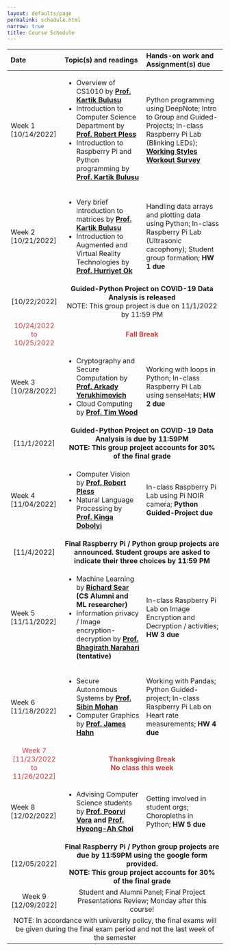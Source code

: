 ```yaml
---
layout: defaults/page
permalink: schedule.html
narrow: true
title: Course Schedule
---
```


<table>
  <thead>
    <tr>
      <th style="text-align: left">Date</th>
      <th style="text-align: left">Topic(s) and readings</th>
      <th style="text-align: left">Hands-on work and Assignment(s) due</th>
    </tr>
  </thead>
  <tbody>
    <tr>
      <td style="text-align: left">Week 1 [10/14/2022]</td>
      <td style="text-align: left"> 
        <ul>
          <li>Overview of CS1010 by <b><a href="https://www.linkedin.com/in/kartik-bulusu-1295261/" target="_blank">Prof. Kartik Bulusu</a></b></li>
          <li>Introduction to Computer Science Department by <b><a href="http://www2.seas.gwu.edu/~pless/index.php" target="_blank">Prof. Robert Pless</a></b></li>
          <li>Introduction to Raspberry Pi and Python programming by <b><a href="https://www.linkedin.com/in/kartik-bulusu-1295261/" target="_blank">Prof. Kartik Bulusu</a></b></li>
        </ul> 
      </td>
      <td style="text-align: left">Python programming using DeepNote; Intro to Group and Guided-Projects; In-class Raspberry Pi Lab (Blinking LEDs); <b><a href="https://docs.google.com/forms/d/e/1FAIpQLSe26j1zFRpaYYa2-uJhGXR3fkXRan0iL-tpiGwN7VJAw817RQ/viewform?usp=sf_link" target="_blank">Working Styles Workout Survey</a></b></td>
    </tr>
    <tr>
      <td style="text-align: left">Week 2 [10/21/2022]</td>
      <td style="text-align: left">
        <ul>
          <li>Very brief introduction to matrices by <b><a href="https://www.linkedin.com/in/kartik-bulusu-1295261/" target="_blank">Prof. Kartik Bulusu</a></b></li>
          <li>Introduction to Augmented and Virtual Reality Technologies by <b><a href="https://www.linkedin.com/in/hurriyetok/" target="_blank">Prof. Hurriyet Ok</a></b></li>
        </ul> 
      </td>
      <td style="text-align: left">Handling data arrays and plotting data using Python; In-class Raspberry Pi Lab (Ultrasonic cacophony); Student group formation; <b>HW 1 due</b></td>
    </tr>
    <tr>
      <td style="text-align: center">[10/22/2022]</td>
      <td style="text-align: center" colspan="2"><b>Guided-Python Project on COVID-19 Data Analysis is released</b><br>
      NOTE: This group project is due on 11/1/2022   by 11:59 PM </td>
    </tr>
    <tr style="color:#ce3b3b">
      <td style="text-align: center">10/24/2022<br> to <br>10/25/2022</td>
      <td style="text-align: center" colspan="2"><b>Fall Break</b></td>
    </tr>
    <tr>
      <td style="text-align: left">Week 3 [10/28/2022]</td>
      <td style="text-align: left">
        <ul>
          <li>Cryptography and Secure Computation by <b><a href="https://www2.seas.gwu.edu/~arkady/" target="_blank">Prof. Arkady Yerukhimovich</a></b></li>
          <li>Cloud Computing by <b><a href="http://faculty.cs.gwu.edu/timwood/" target="_blank">Prof. Tim Wood</a></b></li>
        </ul> 
      </td>
      <td style="text-align: left">Working with loops in Python; In-class Raspberry Pi Lab using senseHats; <b>HW 2 due</b></td>
    </tr>
    <tr>
      <td style="text-align: center">[11/1/2022]</td>
      <td style="text-align: center" colspan="2"><b>Guided-Python Project on COVID-19 Data Analysis is due by 11:59PM<br>
      NOTE: This group project accounts for 30% of the final grade</b></td>
    </tr>
    <tr>
      <td style="text-align: left">Week 4 [11/04/2022]</td>
      <td style="text-align: left">
        <ul>
          <li>Computer Vision by <b><a href="http://www2.seas.gwu.edu/~pless/index.php" target="_blank">Prof. Robert Pless</a></b></li>
          <li>Natural Language Processing by <b><a href="https://www2.seas.gwu.edu/~kinga/" target="_blank">Prof. Kinga Dobolyi</a></b></li>
        </ul> 
      </td>
      <td style="text-align: left">In-class Raspberry Pi Lab using Pi NOIR camera; <b>Python Guided-Project due</b></td>
    </tr>
    <tr>
      <td style="text-align: center">[11/4/2022]</td>
      <td style="text-align: center" colspan="2"><b>Final Raspberry Pi / Python group projects are announced. Student groups are asked to indicate their three choices by 11:59 PM</b></td>
    </tr>
    <tr>
      <td style="text-align: left">Week 5 [11/11/2022]</td>
      <td style="text-align: left">
        <ul>
          <li>Machine Learning by <b><a href="https://www.linkedin.com/in/richard-sear" target="_blank">Richard Sear</a> (CS Alumni and ML researcher)</b></li>
          <li>Information privacy / Image encryption-decryption by <b><a href="https://www2.seas.gwu.edu/~narahari/">Prof. Bhagirath Narahari</a> (tentative)</b></li>
        </ul> 
      </td>
      <td style="text-align: left">In-class Raspberry Pi Lab on Image Encryption and Decryption / activities; <b>HW 3 due</b></td>
    </tr>
    <tr>
      <td style="text-align: left">Week 6 [11/18/2022]</td>
      <td style="text-align: left">
        <ul>
          <li>Secure Autonomous Systems by <b><a href="https://sibin.github.io/sibin.html" target="_blank">Prof. Sibin Mohan</a></b></li>
          <li>Computer Graphics by <b><a href=https://www.cs.seas.gwu.edu/james-hahn" target="_blank">Prof. James Hahn</a></b></li>
        </ul> 
      </td>
      <td style="text-align: left">Working with Pandas; Python Guided-project; In-class Raspberry Pi Lab on Heart rate measurements; <b>HW 4 due</b></td>
    </tr>
    <tr style="color:#ce3b3b">
      <td style="text-align: center">Week 7 [11/23/2022<br> to <br>11/26/2022]</td>
      <td style="text-align: center" colspan="2"><b>Thanksgiving Break <br>No class this week</b></td>
    </tr>
    <tr>
      <td style="text-align: left">Week 8 [12/02/2022]</td>
      <td style="text-align: left">
        <ul>
          <li>Advising Computer Science students by <b><a href="https://www2.seas.gwu.edu/~poorvi/" target="_blank">Prof. Poorvi Vora</a> and <a href="https://www2.seas.gwu.edu/~hchoi/" target="_blank">Prof. Hyeong-Ah Choi</a></b></li>
        </ul> 
      </td>
      <td style="text-align: left">Getting involved in student orgs; Choropleths in Python; <b>HW 5 due</b></td>
    </tr>
    <tr>
      <td style="text-align: center">[12/05/2022]</td>
      <td style="text-align: center" colspan="2"><b>Final Raspberry Pi / Python group projects are due by 11:59PM using the google form provided.<br>
      NOTE: This group project accounts for 30% of the final grade</b></td>
    </tr>
    <tr>
      <td style="text-align: center">Week 9 [12/09/2022]</td>
      <td style="text-align: center" colspan="2">Student and Alumni Panel; Final Project Presentations Review; Monday after this course!</td>
    </tr>
    <tr>
      <td style="text-align: center" colspan="3">NOTE: In accordance with university policy, the final exams will be given during the final exam period and not the last week of the semester</td>
    </tr>
  </tbody>
</table>
